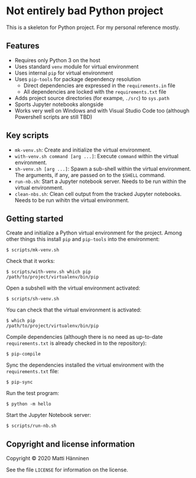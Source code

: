 # Not entirely bad Python project

This is a skeleton for Python project.  For my personal reference mostly.

## Features

- Requires only Python 3 on the host
- Uses standard `venv` module for virtual environment
- Uses internal `pip` for virtual environment
- Uses `pip-tools` for package dependency resolution
  - Direct dependencies are expressed in the `requirements.in` file
  - All dependencies are locked with the `requirements.txt` file
- Adds project source directories (for exampe, `./src`) to `sys.path`
- Sports Jupyter notebooks alongside
- Works very well on Windows and with Visual Studio Code too (although
  Powershell scripts are still TBD)

## Key scripts

- `mk-venv.sh`: Create and initialize the virtual environment.
- `with-venv.sh command [arg ...]`: Execute `command` within the virtual
  environment.
- `sh-venv.sh [arg ...]`: Spawn a sub-shell within the virtual environment.
  The arguments, if any, are passed on to the `$SHELL` command.
- `run-nb.sh`: Start a Jupyter notebook server. Needs to be run within the
  virtual environment.
- `clean-nbs.sh`: Clean cell output from the tracked Jupyter notebooks. Needs
  to be run wihitn the virtual environment.

## Getting started

Create and initialize a Python virtual environment for the project.  Among
other things this install `pip` and `pip-tools` into the environment:

```console
$ scripts/mk-venv.sh
```

Check that it works:

```console
$ scripts/with-venv.sh which pip
/path/to/project/virtualenv/bin/pip
```

Open a subshell with the virtual environment activated:

```console
$ scripts/sh-venv.sh
```

You can check that the virtual environment is activated:

```console
$ which pip
/path/to/project/virtualenv/bin/pip
```

Compile dependencies (although there is no need as up-to-date
`requirements.txt` is already checked in to the repository):

```console
$ pip-compile
```

Sync the dependencies installed the virtual environment with the
`requirements.txt` file:

```console
$ pip-sync
```

Run the test program:

```console
$ python -m hello
```

Start the Jupyter Notebook server:

```console
$ scripts/run-nb.sh
```

## Copyright and license information

Copyright © 2020 Matti Hänninen

See the file `LICENSE` for information on the license.
